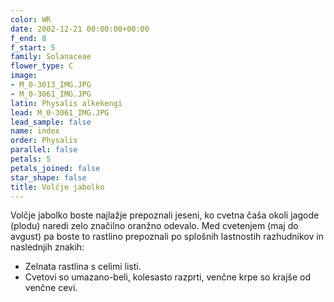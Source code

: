 ```yaml
---
color: WR
date: 2002-12-21 00:00:00+00:00
f_end: 8
f_start: 5
family: Solanaceae
flower_type: C
image:
- M_0-3013_IMG.JPG
- M_0-3061_IMG.JPG
latin: Physalis alkekengi
lead: M_0-3061_IMG.JPG
lead_sample: false
name: index
order: Physalis
parallel: false
petals: 5
petals_joined: false
star_shape: false
title: Volčje jabolko
---
```

Volčje jabolko boste najlažje prepoznali jeseni, ko cvetna čaša okoli jagode (plodu) naredi zelo značilno oranžno odevalo. Med cvetenjem (maj do avgust) pa boste to rastlino prepoznali po splošnih lastnostih razhudnikov in naslednjih znakih:

-   Zelnata rastlina s celimi listi.
-   Cvetovi so umazano-beli, kolesasto razprti, venčne krpe so krajše od venčne cevi.
